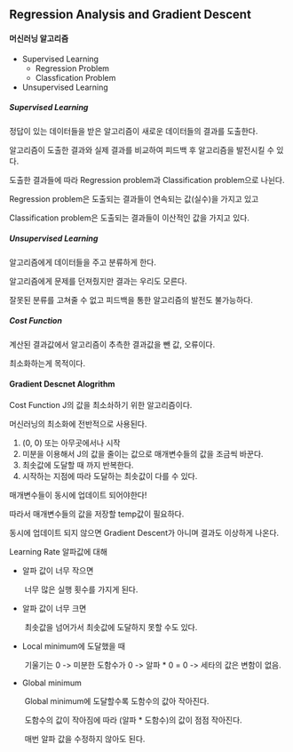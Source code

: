 ## Regression Analysis and Gradient Descent

#### 머신러닝 알고리즘

+ Supervised Learning
  + Regression Problem
  + Classfication Problem
+ Unsupervised Learning



##### Supervised Learning

정답이 있는 데이터들을 받은 알고리즘이 새로운 데이터들의 결과를 도출한다.

알고리즘이 도출한 결과와 실제 결과를 비교하여 피드백 후 알고리즘을 발전시킬 수 있다.

도출한 결과들에 따라 Regression problem과 Classification problem으로 나뉜다.

Regression problem은 도출되는 결과들이 연속되는 값(실수)을 가지고 있고

Classification problem은 도출되는 결과들이 이산적인 값을 가지고 있다.



##### Unsupervised Learning

알고리즘에게 데이터들을 주고 분류하게 한다.

알고리즘에게 문제를 던져줬지만 결과는 우리도 모른다.

잘못된 분류를 고쳐줄 수 없고 피드백을 통한 알고리즘의 발전도 불가능하다.



##### Cost Function

계산된 결과값에서 알고리즘이 추측한 결과값을 뺀 값, 오류이다.

최소화하는게 목적이다.





#### Gradient Descnet Alogrithm

Cost Function J의 값을 최소솨하기 위한 알고리즘이다.

머신러닝의 최소화에 전반적으로 사용된다.

1. (0, 0) 또는 아무곳에서나 시작
2. 미분을 이용해서 J의 값을 줄이는 값으로 매개변수들의 값을 조금씩 바꾼다.
3. 최솟값에 도달할 때 까지 반복한다.
4. 시작하는 지점에 따라 도달하는 최솟값이 다를 수 있다.

매개변수들이 동시에 업데이트 되어야한다!

따라서 매개변수들의 값을 저장할 temp값이 필요하다.

동시에 업데이트 되지 않으면  Gradient Descent가 아니며 결과도 이상하게 나온다.


Learning Rate 알파값에 대해

- 알파 값이 너무 작으면

  ​	너무 많은 실행 횟수를 가지게 된다.

- 알파 값이 너무 크면

  ​	최솟값을 넘어가서 최솟값에 도달하지 못할 수도 있다.

- Local minimum에 도달했을 때

  ​	기울기는 0 -> 미분한 도함수가 0 -> 알파 * 0 = 0 -> 세타의 값은 변함이 없음.

- Global minimum

  ​	Global minimum에 도달할수록 도함수의 값아 작아진다.

  ​	도함수의 값이 작아짐에 따라 (알파 * 도함수)의 값이 점점 작아진다.

  ​	매번 알파 값을 수정하지 않아도 된다.
